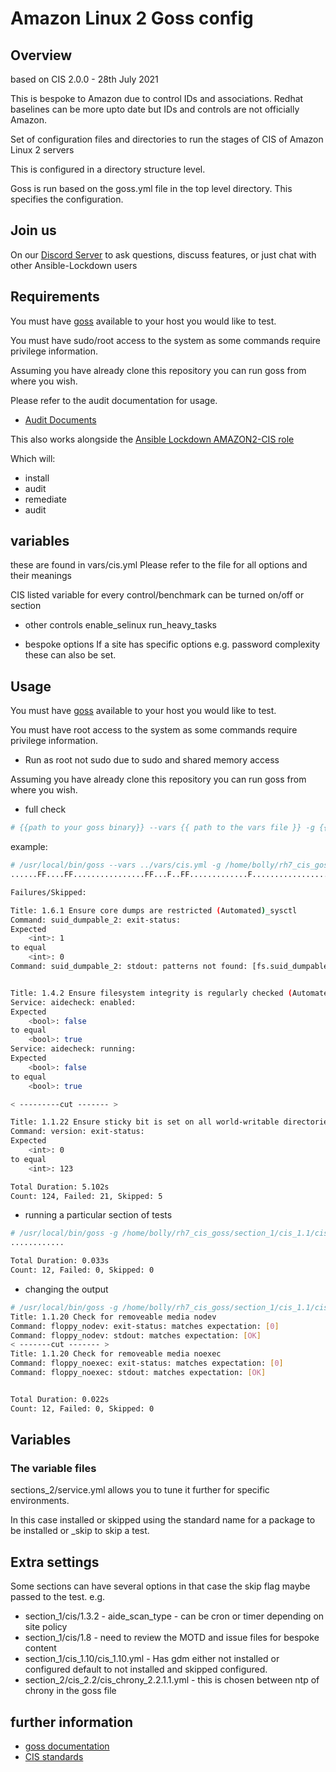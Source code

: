 # Amazon Linux 2 Goss config

## Overview

based on CIS 2.0.0 - 28th July 2021

This is bespoke to Amazon due to control IDs and associations. Redhat baselines can be more upto date but IDs and controls are not officially Amazon.

Set of configuration files and directories to run the stages of CIS of Amazon Linux 2 servers

This is configured in a directory structure level.

Goss is run based on the goss.yml file in the top level directory. This specifies the configuration.

## Join us

On our [Discord Server](https://discord.gg/JFxpSgPFEJ) to ask questions, discuss features, or just chat with other Ansible-Lockdown users

## Requirements

You must have [goss](https://github.com/aelsabbahy/goss/) available to your host you would like to test.

You must have sudo/root access to the system as some commands require privilege information.

Assuming you have already clone this repository you can run goss from where you wish.

Please refer to the audit documentation for usage.

- [Audit Documents](https://github.com/ansible-lockdown/AMZNLNX2-CIS-Audit/docs/Security_remediation_and_auditing.md)

This also works alongside the [Ansible Lockdown AMAZON2-CIS role](https://github.com/ansible-lockdown/AMAZON2-CIS)

Which will:

- install
- audit
- remediate
- audit

## variables

these are found in vars/cis.yml
Please refer to the file for all options and their meanings

CIS listed variable for every control/benchmark can be turned on/off or section

- other controls
enable_selinux
run_heavy_tasks

- bespoke options
If a site has specific options e.g. password complexity these can also be set.

## Usage

You must have [goss](https://github.com/aelsabbahy/goss/) available to your host you would like to test.

You must have root access to the system as some commands require privilege information.

- Run as root not sudo due to sudo and shared memory access

Assuming you have already clone this repository you can run goss from where you wish.

- full check

```sh
# {{path to your goss binary}} --vars {{ path to the vars file }} -g {{path to your clone of this repo }}/goss.yml --validate

```

example:

```sh
# /usr/local/bin/goss --vars ../vars/cis.yml -g /home/bolly/rh7_cis_goss/goss.yml validate
......FF....FF................FF...F..FF.............F........................FSSSS.............FS.F.F.F.F.........FFFFF....

Failures/Skipped:

Title: 1.6.1 Ensure core dumps are restricted (Automated)_sysctl
Command: suid_dumpable_2: exit-status:
Expected
    <int>: 1
to equal
    <int>: 0
Command: suid_dumpable_2: stdout: patterns not found: [fs.suid_dumpable = 0]


Title: 1.4.2 Ensure filesystem integrity is regularly checked (Automated)
Service: aidecheck: enabled:
Expected
    <bool>: false
to equal
    <bool>: true
Service: aidecheck: running:
Expected
    <bool>: false
to equal
    <bool>: true

< ---------cut ------- >

Title: 1.1.22 Ensure sticky bit is set on all world-writable directories
Command: version: exit-status:
Expected
    <int>: 0
to equal
    <int>: 123

Total Duration: 5.102s
Count: 124, Failed: 21, Skipped: 5

```

- running a particular section of tests

```sh
# /usr/local/bin/goss -g /home/bolly/rh7_cis_goss/section_1/cis_1.1/cis_1.1.22.yml  validate
............

Total Duration: 0.033s
Count: 12, Failed: 0, Skipped: 0

```

- changing the output

```sh
# /usr/local/bin/goss -g /home/bolly/rh7_cis_goss/section_1/cis_1.1/cis_1.1.22.yml  validate -f documentation
Title: 1.1.20 Check for removeable media nodev
Command: floppy_nodev: exit-status: matches expectation: [0]
Command: floppy_nodev: stdout: matches expectation: [OK]
< -------cut ------- >
Title: 1.1.20 Check for removeable media noexec
Command: floppy_noexec: exit-status: matches expectation: [0]
Command: floppy_noexec: stdout: matches expectation: [OK]


Total Duration: 0.022s
Count: 12, Failed: 0, Skipped: 0
```

## Variables

### The variable files

sections_2/service.yml allows you to tune it further for specific environments.

In this case installed or skipped using the standard name for a package to be installed or _skip to skip a test.

## Extra settings

Some sections can have several options in that case the skip flag maybe passed to the test.
e.g.

- section_1/cis/1.3.2 - aide_scan_type - can be cron or timer depending on site policy
- section_1/cis/1.8 - need to review the MOTD and issue files for bespoke content
- section_1/cis_1.10/cis_1.10.yml  - Has gdm either not installed or configured default to not installed and skipped configured.
- section_2/cis_2.2/cis_chrony_2.2.1.1.yml - this is chosen between ntp of chrony in the goss file

## further information

- [goss documentation](https://github.com/aelsabbahy/goss/blob/master/docs/manual.md#patterns)
- [CIS standards](https://www.cisecurity.org)
